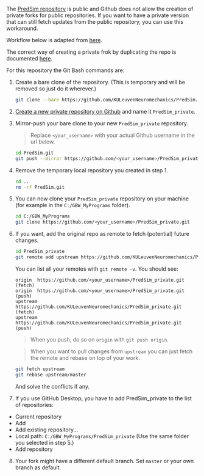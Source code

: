 The [PredSim repository](https://github.com/KULeuvenNeuromechanics/PredSim) is public and Github does not allow the creation of private forks for public repositories.
If you want to have a private version that can still fetch updates from the public repository, you can use this workaround.

Workflow below is adapted from [here](https://gist.github.com/0xjac/85097472043b697ab57ba1b1c7530274).

The correct way of creating a private frok by duplicating the repo is documented [here](https://help.github.com/articles/duplicating-a-repository/).

For this repository the Git Bash commands are:

 1. Create a bare clone of the repository.
    (This is temporary and will be removed so just do it wherever.)
    ```bash
    git clone --bare https://github.com/KULeuvenNeuromechanics/PredSim.git
    ```

 2. [Create a new private repository on Github](https://help.github.com/articles/creating-a-new-repository/) and name it `PredSim_private`.

 3. Mirror-push your bare clone to your new `PredSim_private` repository.
    > Replace `<your_username>` with your actual Github username in the url below.
    
    ```bash
    cd PredSim.git
    git push --mirror https://github.com/<your_username>/PredSim_private.git
    ```

 4. Remove the temporary local repository you created in step 1.
    ```bash
    cd ..
    rm -rf PredSim.git
    ```
    
 5. You can now clone your `PredSim_private` repository on your machine (for example in the `C:/GBW_MyPrograms` folder).
    ```bash
    cd C:/GBW_MyPrograms
    git clone https://github.com/<your_username>/PredSim_private.git
    ```
   
 6. If you want, add the original repo as remote to fetch (potential) future changes.
    ```bash
    cd PredSim_private
    git remote add upstream https://github.com/KULeuvenNeuromechanics/PredSim.git
    ```
    You can list all your remotes with `git remote -v`. You should see:
    ```
    origin	https://github.com/<your_username>/PredSim_private.git (fetch)
    origin	https://github.com/<your_username>/PredSim_private.git (push)
    upstream	https://github.com/KULeuvenNeuromechanics/PredSim_private.git (fetch)
    upstream	https://github.com/KULeuvenNeuromechanics/PredSim_private.git (push)
    ```
    > When you push, do so on `origin` with `git push origin`.
   
    > When you want to pull changes from `upstream` you can just fetch the remote and rebase on top of your work.
    ```bash
    git fetch upstream
    git rebase upstream/master
    ```
    And solve the conflicts if any.

 7. If you use GitHub Desktop, you have to add PredSim_private to the list of repositories:
   - Current repository
   - Add
   - Add existing repository...
   - Local path: `C:/GBW_MyPrograms/PredSim_private` (Use the same folder you selected in step 5.)
   - Add repository
   
 8. Your fork might have a different default branch. Set `master` or your own branch as default.

 